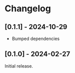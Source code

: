 # Changelog

## [0.1.1] - 2024-10-29

- Bumped dependencies

## [0.1.0] - 2024-02-27

Initial release.
